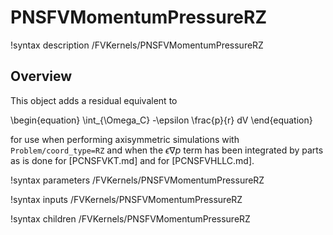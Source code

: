 # PNSFVMomentumPressureRZ

!syntax description /FVKernels/PNSFVMomentumPressureRZ

## Overview

This object adds a residual equivalent to

\begin{equation}
\int_{\Omega_C} -\epsilon \frac{p}{r} dV
\end{equation}

for use when performing axisymmetric simulations with `Problem/coord_type=RZ`
and when the $\epsilon \nabla p$ term has been integrated by parts as is done
for [PCNSFVKT.md] and for [PCNSFVHLLC.md].

!syntax parameters /FVKernels/PNSFVMomentumPressureRZ

!syntax inputs /FVKernels/PNSFVMomentumPressureRZ

!syntax children /FVKernels/PNSFVMomentumPressureRZ
